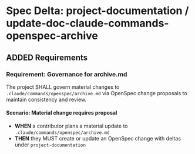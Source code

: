 # Spec Delta: project-documentation / update-doc-claude-commands-openspec-archive

## ADDED Requirements

### Requirement: Governance for archive.md

The project SHALL govern material changes to `.claude/commands/openspec/archive.md` via OpenSpec change proposals to maintain consistency and review.

#### Scenario: Material change requires proposal

- **WHEN** a contributor plans a material update to `.claude/commands/openspec/archive.md`
- **THEN** they MUST create or update an OpenSpec change with deltas under `project-documentation`
